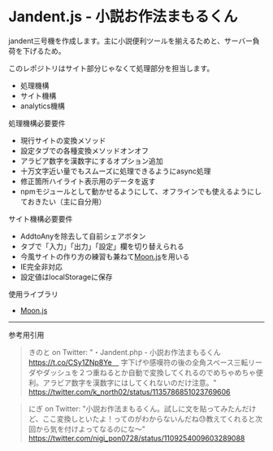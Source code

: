 Jandent.js - 小説お作法まもるくん
=============================

jandent三号機を作成します。主に小説便利ツールを揃えるためと、サーバー負荷を下げるため。

このレポジトリはサイト部分じゃなくて処理部分を担当します。

* 処理機構
* サイト機構
* analytics機構

処理機構必要要件
* 現行サイトの変換メソッド
* 設定タブでの各種変換メソッドオンオフ
* アラビア数字を漢数字にするオプション追加
* 十万文字近い量でもスムーズに処理できるようにasync処理
* 修正箇所ハイライト表示用のデータを返す
* npmモジュールとして動かせるようにして、オフラインでも使えるようにしておきたい（主に自分用）

サイト機構必要要件
* AddtoAnyを除去して自前シェアボタン
* タブで「入力」「出力」「設定」欄を切り替えられる
* 今風サイトの作り方の練習も兼ねて[Moon.js](https://github.com/kbrsh/moon)を用いる
* IE完全非対応
* 設定値はlocalStorageに保存


使用ライブラリ
* [Moon.js](https://github.com/kbrsh/moon)

------------------------------

参考用引用

> きのと on Twitter: "・Jandent.php - 小説お作法まもるくん https://t.co/CSy1ZNp8Ye　 字下げや感嘆符の後の全角スペース三転リーダやダッシュを２つ重ねるとか自動で変換してくれるのでめちゃめちゃ便利。アラビア数字を漢数字にはしてくれないのだけ注意。"
> https://twitter.com/k_north02/status/1135786851023769606

> にぎ on Twitter: "小説お作法まもるくん。試しに文を貼ってみたんだけど、ここ変換しといたよ！ってのがわからないんだね😓教えてくれると次回から気を付けよってなるのにな～"
> https://twitter.com/nigi_pon0728/status/1109254009603289088
